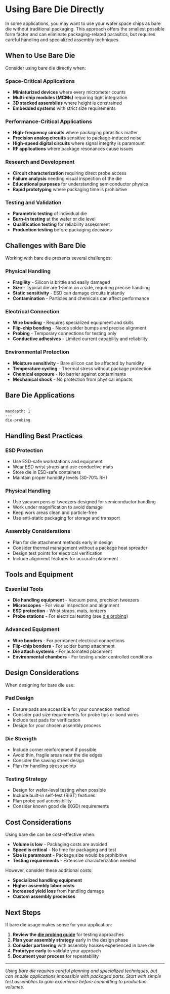# Using Bare Die Directly

In some applications, you may want to use your wafer.space chips as bare die without traditional packaging. This approach offers the smallest possible form factor and can eliminate packaging-related parasitics, but requires careful handling and specialized assembly techniques.

## When to Use Bare Die

Consider using bare die directly when:

### Space-Critical Applications
- **Miniaturized devices** where every micrometer counts
- **Multi-chip modules (MCMs)** requiring tight integration
- **3D stacked assemblies** where height is constrained
- **Embedded systems** with strict size requirements

### Performance-Critical Applications
- **High-frequency circuits** where packaging parasitics matter
- **Precision analog circuits** sensitive to package-induced noise
- **High-speed digital circuits** where signal integrity is paramount
- **RF applications** where package resonances cause issues

### Research and Development
- **Circuit characterization** requiring direct probe access
- **Failure analysis** needing visual inspection of the die
- **Educational purposes** for understanding semiconductor physics
- **Rapid prototyping** where packaging time is prohibitive

### Testing and Validation
- **Parametric testing** of individual die
- **Burn-in testing** at the wafer or die level
- **Qualification testing** for reliability assessment
- **Production testing** before packaging decisions

## Challenges with Bare Die

Working with bare die presents several challenges:

### Physical Handling
- **Fragility** - Silicon is brittle and easily damaged
- **Size** - Typical die are 1-5mm on a side, requiring precise handling
- **Static sensitivity** - ESD can damage circuits instantly
- **Contamination** - Particles and chemicals can affect performance

### Electrical Connection
- **Wire bonding** - Requires specialized equipment and skills
- **Flip-chip bonding** - Needs solder bumps and precise alignment
- **Probing** - Temporary connections for testing only
- **Conductive adhesives** - Limited current capability and reliability

### Environmental Protection
- **Moisture sensitivity** - Bare silicon can be affected by humidity
- **Temperature cycling** - Thermal stress without package protection
- **Chemical exposure** - No barrier against contaminants
- **Mechanical shock** - No protection from physical impacts

## Bare Die Applications

```{toctree}
---
maxdepth: 1
---
die-probing
```

## Handling Best Practices

### ESD Protection
- Use ESD-safe workstations and equipment
- Wear ESD wrist straps and use conductive mats
- Store die in ESD-safe containers
- Maintain proper humidity levels (30-70% RH)

### Physical Handling
- Use vacuum pens or tweezers designed for semiconductor handling
- Work under magnification to avoid damage
- Keep work areas clean and particle-free
- Use anti-static packaging for storage and transport

### Assembly Considerations
- Plan for die attachment methods early in design
- Consider thermal management without a package heat spreader
- Design test points for electrical verification
- Include alignment features for accurate placement

## Tools and Equipment

### Essential Tools
- **Die handling equipment** - Vacuum pens, precision tweezers
- **Microscopes** - For visual inspection and alignment
- **ESD protection** - Wrist straps, mats, ionizers
- **Probe stations** - For electrical testing (see [die probing](die-probing))

### Advanced Equipment
- **Wire bonders** - For permanent electrical connections
- **Flip-chip bonders** - For solder bump attachment
- **Die attach systems** - For automated placement
- **Environmental chambers** - For testing under controlled conditions

## Design Considerations

When designing for bare die use:

### Pad Design
- Ensure pads are accessible for your connection method
- Consider pad size requirements for probe tips or bond wires
- Include test pads for verification
- Design for your chosen assembly process

### Die Strength
- Include corner reinforcement if possible
- Avoid thin, fragile areas near the die edges
- Consider the sawing street design
- Plan for handling stress points

### Testing Strategy
- Design for wafer-level testing when possible
- Include built-in self-test (BIST) features
- Plan probe pad accessibility
- Consider known good die (KGD) requirements

## Cost Considerations

Using bare die can be cost-effective when:
- **Volume is low** - Packaging costs are avoided
- **Speed is critical** - No time for packaging and test
- **Size is paramount** - Package size would be prohibitive
- **Testing requirements** - Extensive characterization needed

However, consider these additional costs:
- **Specialized handling equipment**
- **Higher assembly labor costs**
- **Increased yield loss** from handling damage
- **Custom assembly processes**

## Next Steps

If bare die usage makes sense for your application:

1. **Review the [die probing guide](die-probing)** for testing approaches
2. **Plan your assembly strategy** early in the design phase
3. **Consider partnering** with assembly houses experienced in bare die
4. **Prototype early** to validate your approach
5. **Document your process** for repeatability

---

*Using bare die requires careful planning and specialized techniques, but can enable applications impossible with packaged parts. Start with simple test assemblies to gain experience before committing to production volumes.*